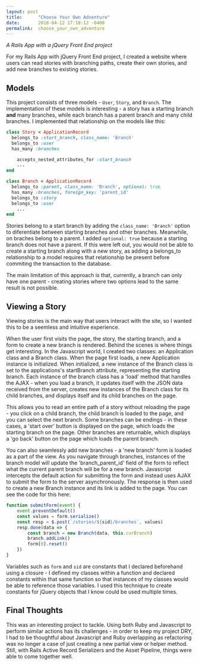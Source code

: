 ```yaml
---
layout: post
title:      "Choose Your Own Adventure"
date:       2018-04-12 17:18:12 -0400
permalink:  choose_your_own_adventure
---
```


*A Rails App with a jQuery Front End project*

For my Rails App with jQuery Front End project, I created a website where users can read stories with branching paths, create their own stories, and add new branches to existing stories.

## Models

This project consists of three models - `User`, `Story`, and `Branch`. The implementation of these models is interesting - a story has a starting branch **and** many branches, while each branch has a parent branch and many child branches. I implemented that relationship on the models like this:

```ruby
class Story < ApplicationRecord
  belongs_to :start_branch, class_name: 'Branch'
  belongs_to :user
  has_many :branches

	accepts_nested_attributes_for :start_branch
	...
end
```

```ruby
class Branch < ApplicationRecord
  belongs_to :parent, class_name: 'Branch', optional: true
  has_many :branches, foreign_key: 'parent_id'
  belongs_to :story
  belongs_to :user
	...
end
```

Stories belong to a start branch by adding the `class_name: 'Branch'` option to diferentiate between starting branches and other branches. Meanwhile, on braches belong to a parent. I added `optional: true` because a starting branch does not have a parent. If this were left out, you would not be able to create a starting branch along with a new story, as adding a belongs_to relationship to a model requires that relationship be present before commiting the transaction to the database.

The main limitation of this approach is that, currently, a branch can only have one parent - creating stories where two options lead to the same result is not possible. 

## Viewing a Story

Viewing stories is the main way that users interact with the site, so I wanted this to be a seemless and intuitive experience.

When the user first visits the page, the story, the starting branch, and a form to create a new branch is rendered. Behind the scenes is where things get interesting. In the Javascript world, I created two classes: an Application class and a Branch class. When the page first loads, a new Application instance is initialized. When initialized, a new instance of the Branch class is set to the applications's startBranch attribute, representing the starting branch.
Each instance of the branch class has a 'load' method that handles the AJAX - when you load a branch, it updates itself with the JSON data received from the server, creates new instances of the Branch class for its child branches, and displays itself and its child branches on the page. 

This allows you to read an entire path of a story without reloading the page - you click on a child branch, the child branch is loaded to the page, and you can select the next branch. Some branches can be endings - in these cases, a 'start over' button is displayed on the page, which loads the starting branch on the page. Other branches are returnable, which displays a 'go back' button on the page which loads the parent branch.

You can also seamlessly add new branches - a 'new branch' form is loaded as a part of the view. As you navigate through branches, instances of the branch model will update the 'branch_parent_id' field of the form to reflect what the current parent branch will be for a new branch. Javascript intercepts the default action for submitting the form and instead uses AJAX to submit the form to the server asynchronously. The response is then used to create a new Branch instance and its link is added to the page. You can see the code for this here:

```javascript
function submitForm(event) {
	event.preventDefault()
	const values = form.serialize()
	const resp = $.post(`/stories/${sid}/branches`, values)
	resp.done(data => {
		const branch = new Branch(data, this.curBranch)
		branch.addLink()
		form[0].reset()
	})
}
```
		
Variables such as `form` and `sid` are constants that I declared beforehand using a closure - I defined my classes within a function and declared constants within that same function so that instances of my classes would be able to reference those variables. I used this technique to create constants for jQuery objects that I know could be used multiple times.

## Final Thoughts

This was an interesting project to tackle. Using both Ruby and Javascript to perform similar actions has its challenges - in order to keep my project DRY, I had to be thoughtful about Javascript and Ruby overlapping as refactoring was no longer a case of just creating a new partial view or helper method. Still, with Rails Active Record Serializers and the Asset Pipeline, things were able to come together well.
